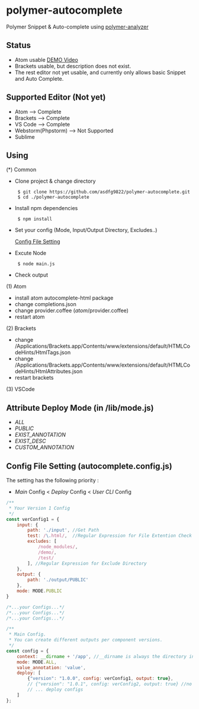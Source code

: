 # polymer-autocomplete
Polymer Snippet & Auto-complete using [polymer-analyzer](https://github.com/Polymer/polymer-analyzer)

## Status
- Atom usable [DEMO Video](https://youtu.be/e4ij8Fg51hM)
- Brackets usable, but description does not exist.
- The rest editor not yet usable, and currently only allows basic Snippet and Auto Complete.

## Supported Editor (Not yet)
- Atom --> Complete
- Brackets --> Complete
- VS Code --> Complete
- Webstorm(Phpstorm) --> Not Supported
- Sublime

## Using
(*) Common
 - Clone project & change directory

        $ git clone https://github.com/asdfg9822/polymer-autocomplete.git
        $ cd ./polymer-autocomplete

 - Install npm dependencies

        $ npm install

 - Set your config (Mode, Input/Output Directory, Excludes..)

    [Config File Setting](#config-file-setting-autocompleteconfigjs)

 - Excute Node

        $ node main.js

 - Check output

(1) Atom
 - install atom autocomplete-html package
 - change completions.json
 - change provider.coffee (_atom_/provider.coffee)
 - restart atom

(2) Brackets
 - change /Applications/Brackets.app/Contents/www/extensions/default/HTMLCodeHints/HtmlTags.json
 - change /Applications/Brackets.app/Contents/www/extensions/default/HTMLCodeHints/HtmlAttributes.json
 - restart brackets
 
(3) VSCode


## Attribute Deploy Mode (in /lib/mode.js)
- *ALL*
- *PUBLIC*
- *EXIST_ANNOTATION*
- *EXIST_DESC*
- *CUSTOM_ANNOTATION*

## Config File Setting (autocomplete.config.js)
The setting has the following priority :
- *Main* Config < *Deploy* Config < *User CLI* Config
```javascript
/**
 * Your Version 1 Config
 */
const verConfig1 = {
    input: {
        path: './input', //Get Path
        test: /\.html/,  //Regular Expression for File Extention Check
        excludes: [
            /node_modules/,
            /demo/,
            /test/
        ], //Regular Expression for Exclude Directory
    },
    output: {
        path: './output/PUBLIC'
    },
    mode: MODE.PUBLIC
}

/*...your Configs...*/
/*...your Configs...*/
/*...your Configs...*/

/**
 * Main Config.
 * You can create different outputs per component versions.
 */
const config = {
    context: __dirname + '/app', //__dirname is always the directory in which the currently executing script resides
    mode: MODE.ALL,
    value_annotation: 'value',
    deploy: [
        {"version": "1.0.0", config: verConfig1, output: true},
        // {"version": "1.0.1", config: verConfig2, output: true} //no output example
        // ... deploy configs
    ]
};
```

